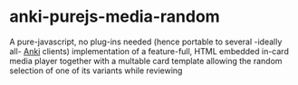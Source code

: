# anki-purejs-media-random
A pure-javascript, no plug-ins needed (hence portable to several -ideally all- [Anki](https://apps.ankiweb.net/) clients) implementation of a feature-full, HTML embedded in-card media player together with a multable card template allowing the random selection of one of its variants while reviewing
